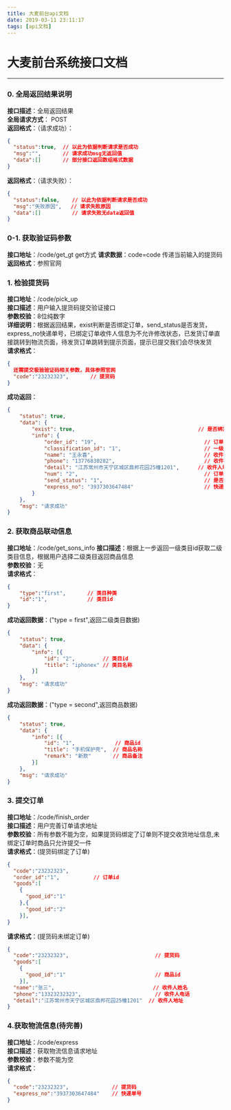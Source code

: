 ```yaml
---
title: 大麦前台api文档
date: 2019-03-11 23:11:17
tags: [api文档]
---
```

#   大麦前台系统接口文档

***
### 0. 全局返回结果说明
**接口描述**：全局返回结果   
**全局请求方式**： POST    
**返回格式**：（请求成功）：
```json
{
  "status":true,  // 以此为依据判断请求是否成功
  "msg":"",       // 请求成功msg无返回值
  "data":[]       // 部分接口返回数组格式数据
}
```
**返回格式**：（请求失败）：
```json
{
  "status":false,    // 以此为依据判断请求是否成功
  "msg":"失败原因",   // 请求失败原因
  "data":[]          // 请求失败无data返回值
}
```
### 0-1. 获取验证码参数
**接口地址**：/code/get_gt get方式
**请求数据**：code=code 传递当前输入的提货码
**返回格式**：参照官网

### 1. 检验提货码
**接口地址**：/code/pick_up    
**接口描述**：用户输入提货码提交验证接口    
**参数校验**：8位纯数字   
**详细说明**：根据返回结果，exist判断是否绑定订单，send_status是否发货，express_no快递单号，已绑定订单收件人信息为不允许修改状态，已发货订单直接跳转到物流页面，待发货订单跳转到提示页面，提示已提交我们会尽快发货     
**请求格式**：
```json
{
  还需提交极验验证码相关参数，具体参照官网
  "code":"23232323",       // 提货码
}

```
**成功返回**：
```json
{
	"status": true,
	"data": {
		"exist": true,                                        // 是否绑定订单
		"info": {
			"order_id": "19",                                   // 订单id
			"classification_id": "1",                           // 一级类目id
			"name": "王永喜",                                    // 收件人姓名
			"phone": "13776830282",                             // 收件人电话
			"detail": "江苏常州市天宁区城区鼎邦花园25幢1201",      // 收件人地址
			"num": "2",                                         // 订单包含商品数量
			"send_status": "1",                                 // 是否发货0未发货1已发货2待发货
			"express_no": "3937303647484"                       // 快递单号
		}
	},
	"msg": "请求成功"
}
```
### 2. 获取商品联动信息
**接口地址**：/code/get_sons_info
**接口描述**：根据上一步返回一级类目id获取二级类目信息，根据用户选择二级类目返回商品信息   
**参数校验**：无    
**请求格式**：
```json
{
    "type":"first",       // 类目种类
    "id":"1",             // 类目id
}
```
**成功返回数据**：("type = first",返回二级类目数据)
```json
{
	"status": true,
	"data": {
		"info": [{
			"id": "2",         // 类目id
			"title": "iphonex" // 类目名称
		}]
	},
	"msg": "请求成功"
}
```
**成功返回数据**：("type = second",返回商品数据)
```json
{
	"status": true,
	"data": {
		"info": [{
			"id": "1",             // 商品id
			"title": "手机保护壳",  // 商品名称
			"remark": "新款"       // 商品备注
		}]
	},
	"msg": "请求成功"
}
```

### 3. 提交订单
**接口地址**：/code/finish_order   
**接口描述**：用户完善订单请求地址   
**参数校验**：所有参数不能为空，如果提货码绑定了订单则不提交收货地址信息,未绑定订单时商品只允许提交一件    
**请求格式**：(提货码绑定了订单)
```json
{
  "code":"23232323",
  "order_id":"1",           // 订单id
  "goods":[
    {
      "good_id":"1"
    },{
      "good_id":"2"
    }],
}
```
**请求格式**：(提货码未绑定订单)
```json
{
  "code":"23232323",                            // 提货码
  "goods":[     
    {   
      "good_id":"1"                             // 商品id
    }],
  "name":"张三",                                // 收件人姓名
  "phone":"13323232323",                        // 收件人电话
  "detail":"江苏常州市天宁区城区鼎邦花园25幢1201"  // 收件人地址
}
```

### 4.获取物流信息(待完善)
**接口地址**：/code/express  
**接口描述**：获取物流信息请求地址   
**参数校验**：参数不能为空    
**请求格式**：
```json
{
  "code":"23232323",              // 提货码
  "express_no":"3937303647484"    // 快递单号
}
```
